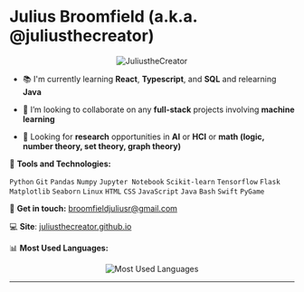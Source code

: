 # Julius Broomfield (a.k.a. @juliusthecreator)

<p align="center"> <img src="https://komarev.com/ghpvc/?username=JuliustheCreator&label=Profile%20views&color=0e75b6&style=flat" alt="JuliustheCreator" /> </p>

- 📚 I'm currently learning **React**, **Typescript**, and **SQL** and relearning **Java**

- 👯 I’m looking to collaborate on any **full-stack** projects involving **machine learning**

- 🔎 Looking for **research** opportunities in **AI** or **HCI** or **math (logic, number theory, set theory, graph theory)**

🔧 **Tools and Technologies:**

`Python` `Git` `Pandas` `Numpy` `Jupyter Notebook` `Scikit-learn` `Tensorflow` `Flask` `Matplotlib` `Seaborn` `Linux` `HTML` `CSS` `JavaScript` `Java` `Bash` `Swift` `PyGame`

📧 **Get in touch:**
[broomfieldjuliusr@gmail.com](mailto:broomfieldjuliusr@email.com)

💻 **Site**: [juliusthecreator.github.io](juliusthecreator.github.io)

📊 **Most Used Languages:**

<p align="center">
  <img src="https://github-readme-stats.vercel.app/api/top-langs/?username=JuliustheCreator&layout=compact&theme=radical&exclude_repo=channel-growth-model" alt="Most Used Languages">
</p>


---

